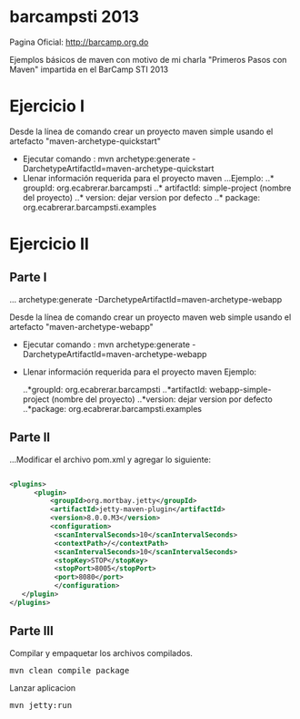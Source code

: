 barcampsti 2013
==========

Pagina Oficial:
http://barcamp.org.do


Ejemplos básicos de maven con motivo de mi charla "Primeros Pasos con Maven" impartida en el BarCamp STI 2013

Ejercicio I
=================

Desde la línea de comando crear un proyecto maven simple usando el artefacto "maven-archetype-quickstart"
* Ejecutar comando : mvn archetype:generate -DarchetypeArtifactId=maven-archetype-quickstart
* Llenar información requerida para el proyecto maven
 ...Ejemplo:
   ..* groupId:    org.ecabrerar.barcampsti
   ..* artifactId: simple-project (nombre del proyecto)
   ..* version:    dejar version por defecto
   ..* package:     org.ecabrerar.barcampsti.examples




Ejercicio II
==========================================

Parte I
--------------

... archetype:generate -DarchetypeArtifactId=maven-archetype-webapp

Desde la línea de comando crear un proyecto maven web simple usando el artefacto "maven-archetype-webapp" 
* Ejecutar comando : mvn archetype:generate -DarchetypeArtifactId=maven-archetype-webapp
* Llenar información requerida para el proyecto maven
 Ejemplo:

    ..*groupId: org.ecabrerar.barcampsti 
    ..*artifactId: webapp-simple-project (nombre del proyecto) 
    ..*version: dejar version por defecto 
    ..*package: org.ecabrerar.barcampsti.examples

Parte II
---------------
...Modificar el archivo pom.xml y agregar lo siguiente:
```Xml

<plugins>
      <plugin>
          <groupId>org.mortbay.jetty</groupId>
          <artifactId>jetty-maven-plugin</artifactId>
          <version>8.0.0.M3</version>
          <configuration>
           <scanIntervalSeconds>10</scanIntervalSeconds>
           <contextPath>/</contextPath>
           <scanIntervalSeconds>10</scanIntervalSeconds>
           <stopKey>STOP</stopKey>
           <stopPort>8005</stopPort>
           <port>8080</port>
           </configuration>
   </plugin>
</plugins>
```
Parte III
------------------
Compilar y empaquetar los archivos compilados.
<pre>
mvn clean compile package
</pre>
Lanzar aplicacion
<pre>
mvn jetty:run
</pre>
